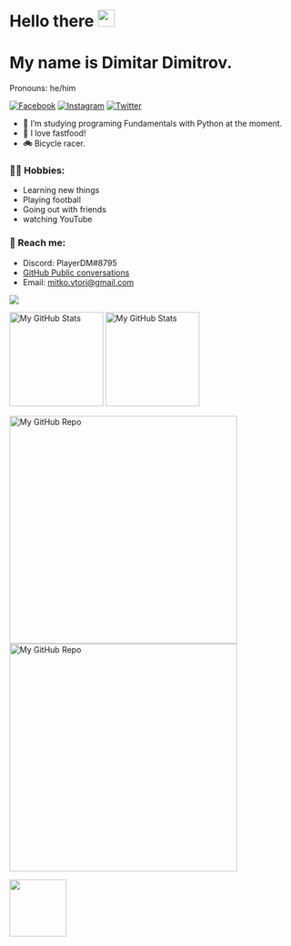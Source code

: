# Hello there <img src="https://media.giphy.com/media/hvRJCLFzcasrR4ia7z/giphy.gif" width="30px" height="30px">
# My name is Dimitar Dimitrov.
Pronouns: he/him 

[![Facebook](https://img.shields.io/badge/-Facebook-00B2FF?style=flat-square&logo=Facebook&logoColor=white)](https://www.facebook.com/profile.php?id=100080198403604)
[![Instagram](https://img.shields.io/badge/-Instagram-e4405f?style=flat-square&logo=Instagram&logoColor=white)](https://www.instagram.com/call.me.mitko/)
[![Twitter](https://img.shields.io/badge/-Twitter-10EAED?style=flat-square&logo=Twitter&logoColor=white)](https://twitter.com/MitkoVtori)
- 🐍 I’m studying programing Fundamentals with Python at the moment.
- 🍕 I love fastfood!
- **🚲** Bicycle racer.
### 🧗‍♂️ Hobbies:
- Learning new things
- Playing football
- Going out with friends
- watching YouTube
### 🚀 Reach me:
- Discord: PlayerDM#8795
- <a href="https://github.com/MitkoVtori/Message-me">GitHub Public conversations</a>
- Email: mitko.vtori@gmail.com
<img src="https://github-profile-trophy.vercel.app/?username=mitkovtori&theme=dracula" />
<p>
  <!-- <summary>:zap: GitHub Stats</summary> -->
<img height="165em" alt="My GitHub Stats" src="https://github-readme-stats.vercel.app/api?username=MitkoVtori&theme=aura&show_icons=true" />

  <img height="165" alt="My GitHub Stats" src="https://github-readme-stats.vercel.app/api/top-langs/?username=MitkoVtori&layout=compact&theme=aura&text_color=00FFFB" />

<a href="https://github.com/MitkoVtori/Mitko.Vtori-personal-blog"> <img width="400px" alt="My GitHub Repo" src="https://github-readme-stats.vercel.app/api/pin/?username=MitkoVtori&theme=radical&repo=Mitko.Vtori-personal-blog" /> </a> <a href="https://github.com/MitkoVtori/SoftUni-Fundamentals-September-2022">  <img width="400px" alt="My GitHub Repo" src="https://github-readme-stats.vercel.app/api/pin/?username=MitkoVtori&theme=tokyonight&repo=SoftUni-Fundamentals-September-2022" /> </a>
  
  <a href="https://twitter.com/intent/tweet?url=https://github.com/MitkoVtori&text=I%20found%20This%20cool%20GitHub%20profile" target="_blank"><img src="https://img.shields.io/badge/-Tweet-0394F9?style=flat-square&logo=Twitter&logoColor=white" style="width: 100px;"/></a>
</p>
